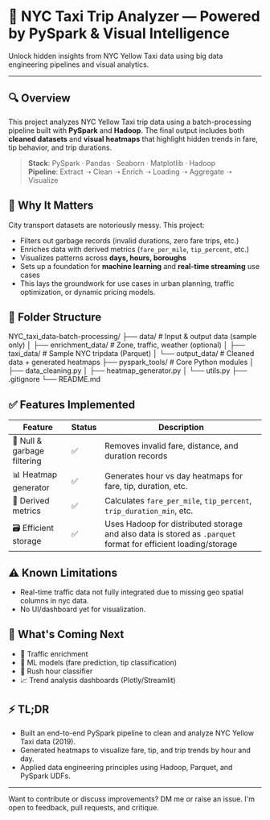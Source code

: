 # 🚖 NYC Taxi Trip Analyzer — Powered by PySpark & Visual Intelligence
Unlock hidden insights from NYC Yellow Taxi data using big data engineering pipelines and visual analytics.

--------------------------------------------------------------------------------------

## 🔍 Overview
This project analyzes NYC Yellow Taxi trip data using a batch-processing pipeline built with **PySpark** and **Hadoop**. The final output includes both **cleaned datasets** and **visual heatmaps** that highlight hidden trends in fare, tip behavior, and trip durations.
> **Stack**: PySpark · Pandas · Seaborn · Matplotlib · Hadoop  
> **Pipeline**: Extract ➝ Clean ➝ Enrich ➝ Loading ➝ Aggregate ➝ Visualize

## 🧠 Why It Matters
City transport datasets are notoriously messy. This project:
- Filters out garbage records (invalid durations, zero fare trips, etc.)
- Enriches data with derived metrics (`fare_per_mile`, `tip_percent`, etc.)
- Visualizes patterns across **days, hours, boroughs**
- Sets up a foundation for **machine learning** and **real-time streaming** use cases
- This lays the groundwork for use cases in urban planning, traffic optimization, or dynamic pricing models.

## 📂 Folder Structure
NYC_taxi_data-batch-processing/
├── data/ # Input & output data (sample only)
│ ├── enrichment_data/ # Zone, traffic, weather (optional)
│ ├── taxi_data/ # Sample NYC tripdata (Parquet)
│ └── output_data/ # Cleaned data + generated heatmaps
├── pyspark_tools/ # Core Python modules
│ ├── data_cleaning.py
│ ├── heatmap_generator.py
│ └── utils.py
├── .gitignore
└── README.md

## ✅ Features Implemented
| Feature | Status | Description |
|---------|--------|-------------|
| 🚫 Null & garbage filtering | ✅ | Removes invalid fare, distance, and duration records |
| 📊 Heatmap generator        | ✅ | Generates hour vs day heatmaps for fare, tip, duration, etc. |
| 🧠 Derived metrics          | ✅ | Calculates `fare_per_mile`, `tip_percent`, `trip_duration_min`, etc. |
| 🗃️ Efficient storage        | ✅ | Uses Hadoop for distributed storage and also data is stored as `.parquet` format for efficient loading/storage |

## ⚠️ Known Limitations
- Real-time traffic data not fully integrated due to missing geo spatial columns in nyc data.
- No UI/dashboard yet for visualization.

## 🚧 What's Coming Next
- 🔁 Traffic enrichment
- 🤖 ML models (fare prediction, tip classification)
- 🧠 Rush hour classifier
- 📈 Trend analysis dashboards (Plotly/Streamlit)

## ⚡ TL;DR
- Built an end-to-end PySpark pipeline to clean and analyze NYC Yellow Taxi data (2019).
- Generated heatmaps to visualize fare, tip, and trip trends by hour and day.
- Applied data engineering principles using Hadoop, Parquet, and PySpark UDFs.

--------------------------------------------------------------------------------------

Want to contribute or discuss improvements? DM me or raise an issue. I'm open to feedback, pull requests, and critique.
